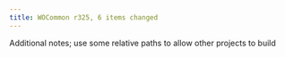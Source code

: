 ```yaml
---
title: WOCommon r325, 6 items changed
---
```


Additional notes; use some relative paths to allow other projects to build
